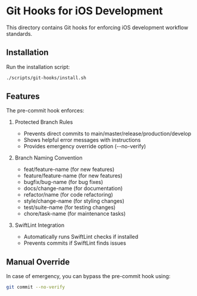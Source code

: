 # Git Hooks for iOS Development

This directory contains Git hooks for enforcing iOS development workflow standards.

## Installation

Run the installation script:

```bash
./scripts/git-hooks/install.sh
```

## Features

The pre-commit hook enforces:

1. Protected Branch Rules

   - Prevents direct commits to main/master/release/production/develop
   - Shows helpful error messages with instructions
   - Provides emergency override option (--no-verify)

2. Branch Naming Convention

   - feat/feature-name (for new features)
   - feature/feature-name (for new features)
   - bugfix/bug-name (for bug fixes)
   - docs/change-name (for documentation)
   - refactor/name (for code refactoring)
   - style/change-name (for styling changes)
   - test/suite-name (for testing changes)
   - chore/task-name (for maintenance tasks)

3. SwiftLint Integration
   - Automatically runs SwiftLint checks if installed
   - Prevents commits if SwiftLint finds issues

## Manual Override

In case of emergency, you can bypass the pre-commit hook using:

```bash
git commit --no-verify
```
